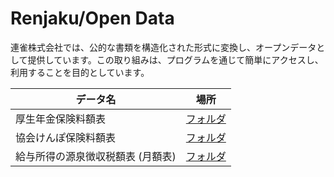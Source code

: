 # Renjaku/Open Data

連雀株式会社では、公的な書類を構造化された形式に変換し、オープンデータとして提供しています。この取り組みは、プログラムを通じて簡単にアクセスし、利用することを目的としています。

データ名|場所
-|-
厚生年金保険料額表|[フォルダ](nenkin.go.jp/)
協会けんぽ保険料額表|[フォルダ](kyoukaikenpo.or.jp/)
給与所得の源泉徴収税額表 (月額表)|[フォルダ](nta.go.jp/)
